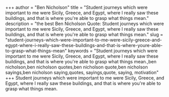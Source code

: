 +++
author = "Ben Nicholson"
title = "Student journeys which were important to me were Sicily, Greece, and Egypt, where I really saw these buildings, and that is where you're able to grasp what things mean."
description = "the best Ben Nicholson Quote: Student journeys which were important to me were Sicily, Greece, and Egypt, where I really saw these buildings, and that is where you're able to grasp what things mean."
slug = "student-journeys-which-were-important-to-me-were-sicily-greece-and-egypt-where-i-really-saw-these-buildings-and-that-is-where-youre-able-to-grasp-what-things-mean"
keywords = "Student journeys which were important to me were Sicily, Greece, and Egypt, where I really saw these buildings, and that is where you're able to grasp what things mean.,ben nicholson,ben nicholson quotes,ben nicholson quote,ben nicholson sayings,ben nicholson saying,quotes, sayings,quote, saying, motivation"
+++
Student journeys which were important to me were Sicily, Greece, and Egypt, where I really saw these buildings, and that is where you're able to grasp what things mean.
